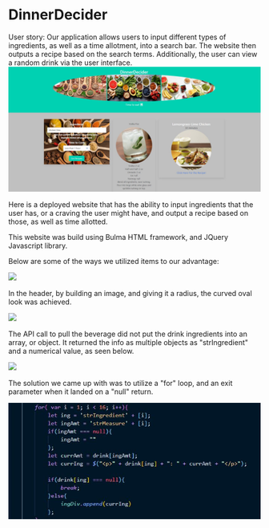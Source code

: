 # DinnerDecider
User story:
Our application allows users to input different types of ingredients, as well as a time allotment, into a search bar. The website then outputs a recipe based on the search terms. Additionally, the user can view a random drink via the user interface.
<img src="assets/project_snips/snip_main.jpg">

Here is a deployed website that has the ability to input ingredients that the user has, or a craving the user might have, and output a recipe based on those, as well as time allotted. 

This website was build using Bulma HTML framework, and JQuery Javascript library.

Below are some of the ways we utilized items to our advantage:

<img src="assets\project_snips\header_snip2.jpg">

In the header, by building an image, and giving it a radius, the curved oval look was achieved.

<img src="assets\project_snips\header_snip.jpg">

The API call to pull the beverage did not put the drink ingredients into an array, or object. It returned the info as multiple objects as "strIngredient" and a numerical value, as seen below.

<img src="assets/project_snips/ing_snip.jpg">

The solution we came up with was to utilize a "for" loop, and an exit parameter when it landed on a "null" return.

<img src="assets/project_snips/forloop.jpg">
